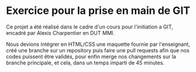 # Exercice pour la prise en main de GIT
Ce projet a été réalisé dans le cadre d'un cours pour l'initiation a GIT, encadré par Alexis Charpentier en DUT MMI.

Nous devions intégrer en HTML/CSS une maquette fournie par l'enseignant, créé une branche sur un repository puis faire une pull requests afin que nos codes puissent être validés, pour enfin merge nos changements sur la branche principale, et cela, dans un temps imparti de 45 minutes. 
